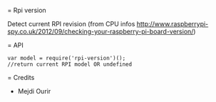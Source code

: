 = Rpi version

Detect current RPI revision (from CPU infos http://www.raspberrypi-spy.co.uk/2012/09/checking-your-raspberry-pi-board-version/)


= API

```
var model = require('rpi-version')();
//return current RPI model OR undefined

```


= Credits
* Mejdi Ourir

